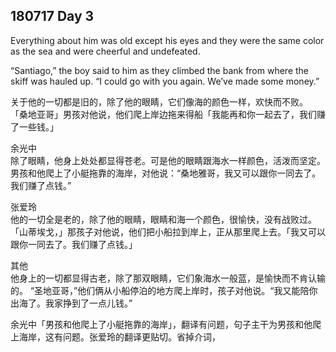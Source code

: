## 180717 Day 3

Everything about him was old except his eyes and they were the same color as the sea and were cheerful and undefeated.

“Santiago,” the boy said to him as they climbed the bank from where the skiff was hauled up. “I could go with you again. We’ve made some money.”

关于他的一切都是旧的，除了他的眼睛，它们像海的颜色一样，欢快而不败。
「桑地亚哥」男孩对他说，他们爬上岸边拖来得船「我能再和你一起去了，我们赚了一些钱。」

余光中  
除了眼睛，他身上处处都显得苍老。可是他的眼睛跟海水一样颜色，活泼而坚定。男孩和他爬上了小艇拖靠的海岸，对他说：“桑地雅哥，我又可以跟你一同去了。我们赚了点钱。”

张爱玲  
他的一切全是老的，除了他的眼睛，眼睛和海一个颜色，很愉快，没有战败过。
「山蒂埃戈，」那孩子对他说，他们把小船拉到岸上，正从那里爬上去。「我又可以跟你一同去了。我们赚了点钱。」

其他  
他身上的一切都显得古老，除了那双眼睛，它们象海水一般蓝，是愉快而不肯认输的。
“圣地亚哥，”他们俩从小船停泊的地方爬上岸时，孩子对他说。“我又能陪你出海了。我家挣到了一点儿钱。”

余光中「男孩和他爬上了小艇拖靠的海岸」，翻译有问题，句子主干为男孩和他爬上海岸，这有问题。张爱玲的翻译更贴切。省掉介词，
